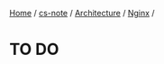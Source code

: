 [Home](https://mengxianbin.github.io) /
[cs-note](https://mengxianbin.github.io/cs-note/content) /
[Architecture](https://mengxianbin.github.io/cs-note/content/Architecture) /
[Nginx](https://mengxianbin.github.io/cs-note/content/Architecture/Nginx) /

# TO DO
